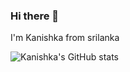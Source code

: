 ### Hi there 👋

I'm Kanishka from srilanka 

![Kanishka's GitHub stats](https://github-readme-stats.vercel.app/api?110kanishkamedankara110=anuraghazra&show_icons=true&theme=transparent)
